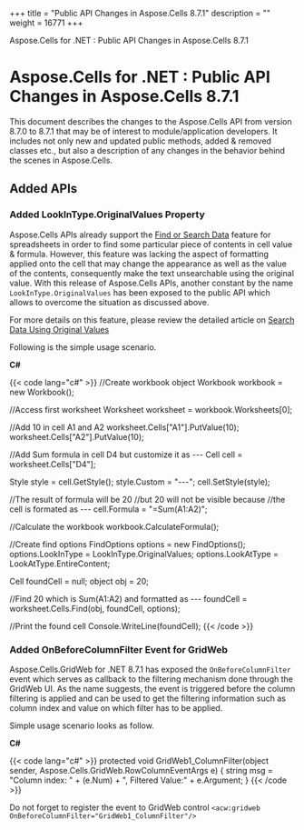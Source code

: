 +++
title = "Public API Changes in Aspose.Cells 8.7.1" 
description = "" 
weight = 16771 
+++

Aspose.Cells for .NET : Public API Changes in Aspose.Cells 8.7.1  

# Aspose.Cells for .NET : Public API Changes in Aspose.Cells 8.7.1


This document describes the changes to the Aspose.Cells API from version 8.7.0 to 8.7.1 that may be of interest to module/application developers. It includes not only new and updated public methods, added & removed classes etc., but also a description of any changes in the behavior behind the scenes in Aspose.Cells.

## Added APIs

### Added LookInType.OriginalValues Property

Aspose.Cells APIs already support the [Find or Search Data](http://www.aspose.com/docs/display/cellsnet/Find+or+Search+Data) feature for spreadsheets in order to find some particular piece of contents in cell value & formula. However, this feature was lacking the aspect of formatting applied onto the cell that may change the appearance as well as the value of the contents, consequently make the text unsearchable using the original value. With this release of Aspose.Cells APIs, another constant by the name `LookInType.OriginalValues` has been exposed to the public API which allows to overcome the situation as discussed above.

For more details on this feature, please review the detailed article on [Search Data Using Original Values](http://www.aspose.com/docs/display/cellsnet/Search+Data+using+Original+Values)

Following is the simple usage scenario.

**C#**

{{< code lang="c#" >}}
//Create workbook object
Workbook workbook = new Workbook();

//Access first worksheet
Worksheet worksheet = workbook.Worksheets[0];

//Add 10 in cell A1 and A2
worksheet.Cells["A1"].PutValue(10);
worksheet.Cells["A2"].PutValue(10);

//Add Sum formula in cell D4 but customize it as ---
Cell cell = worksheet.Cells["D4"];

Style style = cell.GetStyle();
style.Custom = "---";
cell.SetStyle(style);

//The result of formula will be 20
//but 20 will not be visible because
//the cell is formated as ---
cell.Formula = "=Sum(A1:A2)";

//Calculate the workbook
workbook.CalculateFormula();

//Create find options
FindOptions options = new FindOptions();
options.LookInType = LookInType.OriginalValues;
options.LookAtType = LookAtType.EntireContent;

Cell foundCell = null;
object obj = 20;

//Find 20 which is Sum(A1:A2) and formatted as ---
foundCell = worksheet.Cells.Find(obj, foundCell, options);

//Print the found cell
Console.WriteLine(foundCell);
{{< /code >}}

### Added OnBeforeColumnFilter Event for GridWeb

Aspose.Cells.GridWeb for .NET 8.7.1 has exposed the `OnBeforeColumnFilter` event which serves as callback to the filtering mechanism done through the GridWeb UI. As the name suggests, the event is triggered before the column filtering is applied and can be used to get the filtering information such as column index and value on which filter has to be applied.

Simple usage scenario looks as follow.

**C#**

{{< code lang="c#" >}}
protected void GridWeb1_ColumnFilter(object sender, Aspose.Cells.GridWeb.RowColumnEventArgs e)
{
    string msg = "Column index: " + (e.Num) + ", Filtered Value:" + e.Argument;
}
{{< /code >}}

Do not forget to register the event to GridWeb control `<acw:gridweb OnBeforeColumnFilter="GridWeb1_ColumnFilter"/>`

